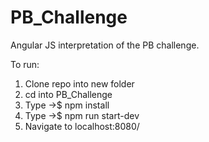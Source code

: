 # PB_Challenge

Angular JS interpretation of the PB challenge.

To run:
1) Clone repo into new folder
2) cd into PB_Challenge
3) Type ->$ npm install
4) Type ->$ npm run start-dev
5) Navigate to localhost:8080/
